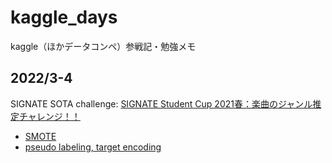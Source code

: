 # kaggle_days
kaggle（ほかデータコンペ）参戦記・勉強メモ

## 2022/3-4
SIGNATE SOTA challenge: [SIGNATE Student Cup 2021春：楽曲のジャンル推定チャレンジ！！](https://signate.jp/competitions/565)
* [SMOTE](https://qiita.com/eigs/items/8ae0970afe188a1124d1)
* [pseudo labeling, target encoding](https://qiita.com/tachyon777/items/093e3eefddd31579881d)
